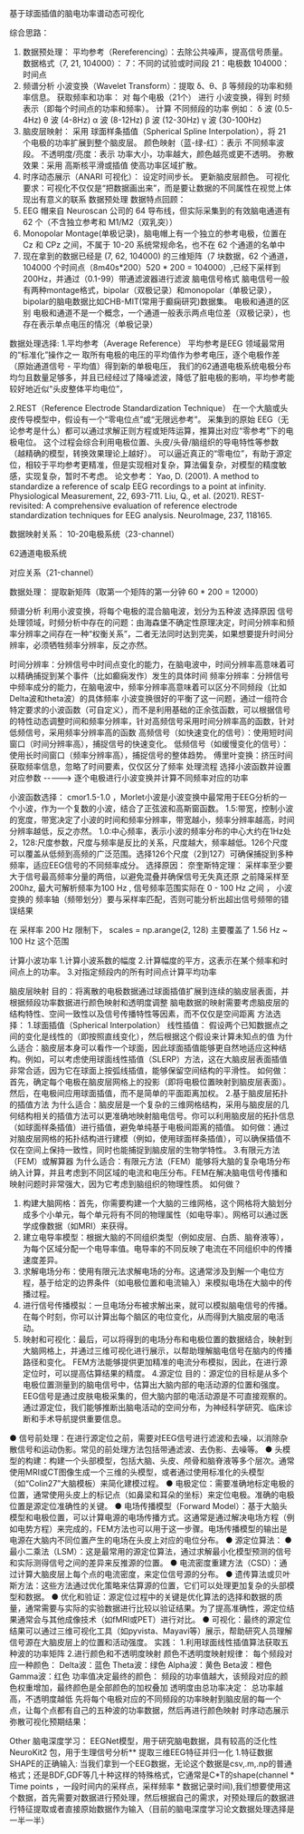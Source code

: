 基于球面插值的脑电功率谱动态可视化 

综合思路：
1. 数据预处理：
平均参考（Rereferencing）：去除公共噪声，提高信号质量。
数据格式（7, 21, 104000）：
7：不同的试验或时间段
21：电极数
104000：时间点
2. 频谱分析
小波变换（Wavelet Transform）：提取 δ、θ、β 等频段的功率和频率信息。
获取频率和功率：
对 每个电极（21个） 进行 小波变换，得到 时频表示（即每个时间点的功率和频率）。
计算 不同频段的功率
例如：
δ 波 (0.5-4Hz)
θ 波 (4-8Hz)
α 波 (8-12Hz)
β 波 (12-30Hz)
γ 波 (30-100Hz)
3. 脑皮层映射：
采用 球面样条插值（Spherical Spline Interpolation），将 21 个电极的功率扩展到整个脑皮层。
颜色映射（蓝-绿-红）：表示 不同频率波段。
不透明度/亮度：表示 功率大小，功率越大，颜色越亮或更不透明。
弥散效果：采用 高斯核平滑或插值 使高功率区域扩散。
4. 时序动态展示（ANARI 可视化）：
设定时间步长。
更新脑皮层颜色。
可视化要求：可视化不仅仅是“把数据画出来”，而是要让数据的不同属性在视觉上体现出有意义的联系 
数据预处理
数据特点回顾：
1. EEG 帽来自 Neuroscan 公司的 64 导布线，但实际采集到的有效脑电通道有 62 个（不含独立参考和 M1/M2（双乳突）） 
2. Monopolar Montage(单极记录)，脑电帽上有一个独立的参考电极，位置在 Cz 和 CPz 之间，不属于 10-20 系统常规命名，也不在 62 个通道的名单中 
3. 现在拿到的数据已经是 (7, 62, 104000) 的三维矩阵（7 块数据，62 个通道，104000 个时间点（8m40s*200）520 * 200 = 104000）,已经下采样到200Hz，并通过（0.1-99）带通滤波器进行滤波 
脑电信号格式
脑电信号一般有两种montage格式，bipolar（双极记录）和monopolar（单极记录），bipolar的脑电数据比如CHB-MIT(常用于癫痫研究)数据集。
电极和通道的区别
电极和通道不是一个概念，一个通道一般表示两点电位差（双极记录），也存在表示单点电压的情况（单极记录）



数据处理选择:
1.平均参考（Average Reference）
平均参考是EEG 领域最常用的“标准化”操作之一 
取所有电极的电压的平均值作为参考电压，逐个电极作差（原始通道信号 - 平均值）得到新的单极电压， 我们的62通道电极系统电极分布均匀且数量足够多，并且已经经过了降噪滤波，降低了脏电极的影响，平均参考能较好地近似“头皮整体平均电位”，

2.REST（Reference Electrode Standardization Technique）
在一个大脑或头皮传导模型中，假设有一个“零电位点”或“无限远参考”。
采集到的原始 EEG（无论参考是什么）都可以通过求解正则方程或矩阵运算，推算出对应“零参考”下的电极电位。
这个过程会综合利用电极位置、头皮/头骨/脑组织的导电特性等参数（越精确的模型，转换效果理论上越好）。
可以逼近真正的“零电位”，有助于源定位，相较于平均参考更精准，但是实现相对复杂，算法偏复杂，对模型的精度敏感，实现复杂，暂时不考虑。
论文参考：
Yao, D. (2001). A method to standardize a reference of scalp EEG recordings to a point at infinity. Physiological Measurement, 22, 693-711.
Liu, Q., et al. (2021). REST-revisited: A comprehensive evaluation of reference electrode standardization techniques for EEG analysis. NeuroImage, 237, 118165.

数据映射关系：
10-20电极系统（23-channel）
                                
62通道电极系统
                               
对应关系（21-channel）
                                                         

数据处理：
提取新矩阵（取第一个矩阵的第一分钟 60 * 200 = 12000）
                       
频谱分析 
利用小波变换，将每个电极的混合脑电波，划分为五种波
选择原因
信号处理领域，时频分析中存在的问题：由海森堡不确定性原理决定，时间分辨率和频率分辨率之间存在一种“权衡关系”，二者无法同时达到完美，如果想要提升时间分辨率，必须牺牲频率分辨率，反之亦然。
                                                 
时间分辨率：分辨信号中时间点变化的能力，在脑电波中，时间分辨率高意味着可以精确捕捉到某个事件（比如癫痫发作）发生的具体时间
频率分辨率：分辨信号中频率成分的能力，在脑电波中，频率分辨率高意味着可以区分不同频段（比如Delta波和theta波）的具体频率
小波变换很好的平衡了这一问题，通过一组符合特定要求的小波函数（可自定义），而不是利用基础的正余弦函数，可以根据信号的特性动态调整时间和频率分辨率，针对高频信号采用时间分辨率高的函数，针对低频信号，采用频率分辨率高的函数
高频信号（如快速变化的信号）：使用短时间窗口（时间分辨率高），捕捉信号的快速变化。
低频信号（如缓慢变化的信号）：使用长时间窗口（频率分辨率高），捕捉信号的整体趋势。
傅里叶变换：挤压时间获取频率信息，忽略了时间要素，仅仅区分了频率
处理流程
选择小波函数并设置对应参数 -----> 逐个电极进行小波变换并计算不同频率对应的功率
     
小波函数选择： cmor1.5-1.0 ，Morlet小波是小波变换中最常用于EEG分析的一个小波，作为一个复数的小波，结合了正弦波和高斯窗函数。
1.5:带宽，控制小波的宽度，带宽决定了小波的时间和频率分辨率，带宽越小，频率分辨率越高，时间分辨率越低，反之亦然。
1.0:中心频率，表示小波的频率分布的中心大约在1Hz处
2，128:尺度参数，尺度与频率是反比的关系，尺度越大，频率越低。126个尺度可以覆盖从低频到高频的广泛范围。选择126个尺度（2到127）可确保捕捉到多种频率，适应EEG信号的不同频率成分。
选择原因：
奈奎斯特定理： 采样率至少要大于信号最高频率分量的两倍，以避免混叠并确保信号无失真还原 
之前降采样至200hz, 最大可解析频率为100 Hz , 信号频率范围实际在 0 - 100 Hz 之间 ， 小波变换的 频率轴（频带划分）要与采样率匹配，否则可能分析出超出信号频带的错误结果 
                       
在 采样率 200 Hz 限制下， scales = np.arange(2, 128) 主要覆盖了 1.56 Hz ~ 100 Hz 这个范围 

计算小波功率
1.计算小波系数的幅度
2.计算幅度的平方，这表示在某个频率和时间点上的功率。
3.对指定频段内的所有时间点计算平均功率
                                 
脑皮层映射
目的：将离散的电极数据通过球面插值扩展到连续的脑皮层表面，并根据频段功率数据进行颜色映射和透明度调整
脑电数据的映射需要考虑脑皮层的结构特性、空间一致性以及信号传播特性等因素，而不仅仅是空间距离
方法选择：
1.球面插值（Spherical Interpolation）
线性插值： 假设两个已知数据点之间的变化是线性的（即按照直线变化），然后根据这个假设来计算未知点的值 
为什么适合：脑皮层本身可以看作一个球面，因此球面插值能够更自然地适应这种结构。例如，可以考虑使用球面线性插值（SLERP）方法，这在大脑皮层表面插值非常合适，因为它在球面上按弧线插值，能够保留空间结构的平滑性。
如何做：首先，确定每个电极在脑皮层网格上的投影（即将电极位置映射到脑皮层表面）。然后，在电极间应用球面插值，而不是简单的平面距离加权。
2.基于脑皮层拓扑的插值方法
为什么适合：脑皮层是一个复杂的三维网格结构，采用与脑皮层的几何结构相关的插值方法可以更准确地映射脑电信号。你可以利用脑皮层的拓扑信息（如球面样条插值）进行插值，避免单纯基于电极间距离的插值。
如何做：通过对脑皮层网格的拓扑结构进行建模（例如，使用球面样条插值），可以确保插值不仅在空间上保持一致性，同时也能捕捉到脑皮层的生物学特性。
3.有限元方法（FEM）或解算器
为什么适合：有限元方法（FEM）能够将大脑的复杂电场分布纳入计算，并且考虑到不同区域的电流和电压分布。FEM在解决脑电信号传播和映射问题时非常强大，因为它考虑到脑组织的物理性质。
如何做？
1. 构建大脑网格：首先，你需要构建一个大脑的三维网格，这个网格将大脑划分成多个小单元，每个单元将有不同的物理属性（如电导率）。网格可以通过医学成像数据（如MRI）来获得。
2. 建立电导率模型：根据大脑的不同组织类型（例如皮层、白质、脑脊液等），为每个区域分配一个电导率值。电导率的不同反映了电流在不同组织中的传播速度差异。
3. 求解电场分布：使用有限元法求解电场的分布。这通常涉及到解一个电位方程，基于给定的边界条件（如电极位置和电流输入）来模拟电场在大脑中的传播过程。
4. 进行信号传播模拟：一旦电场分布被求解出来，就可以模拟脑电信号的传播。在每个时刻，你可以计算出每个脑区的电位变化，从而得到大脑皮层的电活动。
5. 映射和可视化：最后，可以将得到的电场分布和电极位置的数据结合，映射到大脑网格上，并通过三维可视化进行展示，以帮助理解脑电信号在脑内的传播路径和变化。
FEM方法能够提供更加精准的电流分布模拟，因此，在进行源定位时，可以提高估算结果的精度。
4.源定位
目的：源定位的目标是从多个电极位置测量到的脑电信号中，估算出大脑内部的电活动源的位置和强度。EEG信号是通过皮肤电极采集的，但大脑内部的电活动源是不可直接观察的。通过源定位，我们能够推断出脑电活动的空间分布，为神经科学研究、临床诊断和手术导航提供重要信息。

● 信号前处理：在进行源定位之前，需要对EEG信号进行滤波和去噪，以消除杂散信号和运动伪影。常见的前处理方法包括带通滤波、去伪影、去噪等。
● 头模型的构建：构建一个头部模型，包括大脑、头皮、颅骨和脑脊液等多个层次。通常使用MRI或CT图像生成一个三维的头模型，或者通过使用标准化的头模型（如“Colin27”大脑模板）来简化建模过程。
● 电极定位：需要准确地标定电极的位置，通常使用头皮上的标记点（如鼻梁和耳朵的坐标）来定位电极。准确的电极位置是源定位准确性的关键。
● 电场传播模型（Forward Model）：基于大脑头模型和电极位置，可以计算电源的电场传播方式。这通常是通过解决电场方程（例如电势方程）来完成的，FEM方法也可以用于这一步骤。电场传播模型的输出是电源在大脑内不同位置产生的电场在头皮上对应的电位分布。
● 源定位算法：
● 最小二乘法（LSM）：这是最常用的源定位算法，通过求解最小化模型预测的信号和实际测得信号之间的差异来反推源的位置。
● 电流密度重建方法（CSD）：通过计算大脑皮层上每个点的电流密度，来定位信号源的分布。
● 遗传算法或贝叶斯方法：这些方法通过优化策略来估算源的位置，它们可以处理更加复杂的头部模型和数据。
● 优化和验证：源定位过程中的关键是优化算法的选择和数据的质量，通常需要与实际的实验数据进行比较以验证结果。为了提高准确性，源定位结果通常会与其他成像技术（如fMRI或PET）进行对比。
● 可视化：最终的源定位结果可以通过三维可视化工具（如pyvista、Mayavi等）展示，帮助研究人员理解信号源在大脑皮层上的位置和活动强度。
实践：
1.利用球面线性插值算法获取五种波的功率矩阵
2.进行颜色和不透明度映射
颜色不透明度映射规律：
每个频段对应一种颜色：
Delta波：蓝色
Theta波：绿色
Alpha波：黄色
Beta波：橙色
Gamma波：红色
功率值决定最终的颜色：
频段的功率值越大，该频段对应的颜色权重增加，最终颜色是全部颜色的加权叠加
透明度由总功率决定：
总功率越高，不透明度越低
先将每个电极对应的不同频段的功率映射到脑皮层的每一个点，让每个点都有自己的五种波的功率数据，然后再进行颜色映射 
时序动态展示
弥散可视化预期结果：



Other
脑电深度学习：
EEGNet模型，用于研究脑电数据，具有较高的泛化性  NeuroKit2 包，用于生理信号分析**
提取三维EEG特征并归一化
1.特征数据SHAPE的正确输入:
当我们拿到一个EEG数据，无论这个数据是csv,.m,.np的普通格式；还是BDF,GDF等几十种这样的特殊格式，它通常是C*T的shape(channel *   Time points ，一段时间内的采样点，采样频率 * 数据记录时间),我们想要使用这个数据，首先需要对数据进行预处理，然后根据自己的需求，对预处理后的数据进行特征提取或者直接原始数据作为输入（目前的脑电深度学习论文数据处理选择是一半一半）
